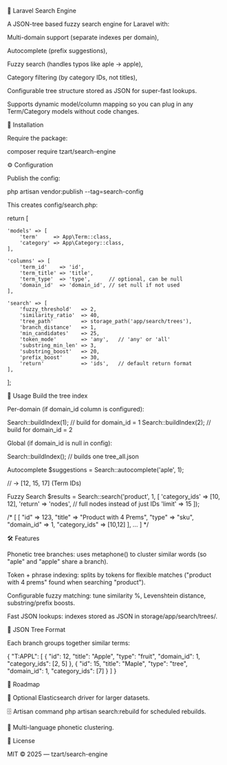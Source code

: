 🔎 Laravel Search Engine

A JSON-tree based fuzzy search engine for Laravel with:

Multi-domain support (separate indexes per domain),

Autocomplete (prefix suggestions),

Fuzzy search (handles typos like aple → apple),

Category filtering (by category IDs, not titles),

Configurable tree structure stored as JSON for super-fast lookups.

Supports dynamic model/column mapping so you can plug in any Term/Category models without code changes.

🚀 Installation

Require the package:

composer require tzart/search-engine


⚙️ Configuration

Publish the config:

php artisan vendor:publish --tag=search-config


This creates config/search.php:

return [

    'models' => [
        'term'     => App\Term::class,
        'category' => App\Category::class,
    ],

    'columns' => [
        'term_id'    => 'id',
        'term_title' => 'title',
        'term_type'  => 'type',      // optional, can be null
        'domain_id'  => 'domain_id', // set null if not used
    ],

    'search' => [
        'fuzzy_threshold'   => 2,
        'similarity_ratio'  => 40,
        'tree_path'         => storage_path('app/search/trees'),
        'branch_distance'   => 1,
        'min_candidates'    => 25,
        'token_mode'        => 'any',   // 'any' or 'all'
        'substring_min_len' => 3,
        'substring_boost'   => 20,
        'prefix_boost'      => 30,
        'return'            => 'ids',   // default return format
    ],

];

📖 Usage
Build the tree index

Per-domain (if domain_id column is configured):

Search::buildIndex(1);   // build for domain_id = 1
Search::buildIndex(2);   // build for domain_id = 2


Global (if domain_id is null in config):

Search::buildIndex(); // builds one tree_all.json

Autocomplete
$suggestions = Search::autocomplete('aple', 1);

// → [12, 15, 17]  (Term IDs)

Fuzzy Search
$results = Search::search('product', 1, [
    'category_ids' => [10, 12],
    'return'       => 'nodes', // full nodes instead of just IDs
    'limit'        => 15
]);

/*
[
  [
    "id" => 123,
    "title" => "Product with 4 Prems",
    "type" => "sku",
    "domain_id" => 1,
    "category_ids" => [10,12]
  ],
  ...
]
*/

🛠 Features

Phonetic tree branches: uses metaphone() to cluster similar words (so "aple" and "apple" share a branch).

Token + phrase indexing: splits by tokens for flexible matches ("product with 4 prems" found when searching "product").

Configurable fuzzy matching: tune similarity %, Levenshtein distance, substring/prefix boosts.

Fast JSON lookups: indexes stored as JSON in storage/app/search/trees/.

📂 JSON Tree Format

Each branch groups together similar terms:

{
  "T:APPL": [
    {
      "id": 12,
      "title": "Apple",
      "type": "fruit",
      "domain_id": 1,
      "category_ids": [2, 5]
    },
    {
      "id": 15,
      "title": "Maple",
      "type": "tree",
      "domain_id": 1,
      "category_ids": [7]
    }
  ]
}

📌 Roadmap

🔄 Optional Elasticsearch driver for larger datasets.

🗄 Artisan command php artisan search:rebuild for scheduled rebuilds.

🚀 Multi-language phonetic clustering.

📜 License

MIT © 2025 — tzart/search-engine
